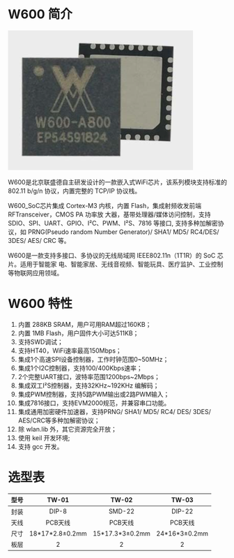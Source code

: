 W600 简介
======================

![_images/w600_soc.png](../.assets/product/w600_soc.png)

W600是北京联盛德自主研发设计的一款嵌入式WiFi芯片，该系列模块支持标准的802.11 b/g/n 协议，内置完整的 TCP/IP 协议栈。

W600\_SoC芯片集成 Cortex-M3 内核，内置 Flash，集成射频收发前端 RFTransceiver，CMOS PA 功率放 大器，基带处理器/媒体访问控制，支持SDIO、SPI、UART、GPIO、I²C、PWM、I²S、7816 等接口, 支持多种加解密协议，如 PRNG(Pseudo random Number Generator)/ SHA1/ MD5/ RC4/DES/ 3DES/ AES/ CRC 等。

W600是一款支持多接口、多协议的无线局域网 IEEE802.11n（1T1R）的 SoC 芯片。适用于智能家
电、智能家居、无线音视频、智能玩具、医疗监护、工业控制等物联网应用领域。

W600 特性
=========

1.  内置 288KB SRAM，用户可用RAM超过160KB；
2.  内置 1MB Flash，用户固件大小可达511KB；
3.  支持SWD调试；
4.  支持HT40，WiFi速率最高150Mbps；
5.  集成1个高速SPI设备控制器，工作时钟范围0\~50MHz；
6.  集成1个I2C控制器，支持100/400Kbps速率；
7.  2个完整UART接口，波特率范围1200bps\~2Mbps；
8.  集成双工I²S控制器，支持32KHz\~192KHz 编解码；
9.  集成PWM控制器，支持5路PWM输出或2路PWM输入；
10. 集成7816接口，支持EVM2000规范，并兼容串口功能。
11.  集成通用加密硬件加速器，支持PRNG/ SHA1/ MD5/ RC4/ DES/ 3DES/ AES/CRC等多种加解密协议；
12. 除 wlan.lib 外，其它资源完全开放；
13. 使用 keil 开发环境;
14. 支持 gcc 开发。

选型表
======

| 型号 |       TW-01       |       TW-02       |      TW-03      |
| :--: | :---------------: | :---------------: | :-------------: |
| 封装 |       DIP-8       |      SMD-22       |     DIP-22      |
| 天线 |      PCB天线      |      PCB天线      |     PCB天线     |
| 尺寸 | 18\*17\*2.8±0.2mm | 15\*17.3\*3±0.2mm | 24\*16\*3±0.2mm |
| 板层 |         2         |         2         |        2        |

